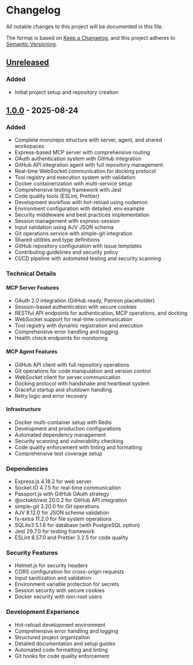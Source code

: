 # Changelog

All notable changes to this project will be documented in this file.

The format is based on [Keep a Changelog](https://keepachangelog.com/en/1.0.0/),
and this project adheres to [Semantic Versioning](https://semver.org/spec/v2.0.0.html).

## [Unreleased]

### Added
- Initial project setup and repository creation

## [1.0.0] - 2025-08-24

### Added
- Complete monorepo structure with server, agent, and shared workspaces
- Express-based MCP server with comprehensive routing
- OAuth authentication system with GitHub integration
- GitHub API integration agent with full repository management
- Real-time WebSocket communication for docking protocol
- Tool registry and execution system with validation
- Docker containerization with multi-service setup
- Comprehensive testing framework with Jest
- Code quality tools (ESLint, Prettier)
- Development workflow with hot-reload using nodemon
- Environment configuration with detailed .env.example
- Security middleware and best practices implementation
- Session management with express-session
- Input validation using AJV JSON schema
- Git operations service with simple-git integration
- Shared utilities and type definitions
- GitHub repository configuration with issue templates
- Contributing guidelines and security policy
- CI/CD pipeline with automated testing and security scanning

### Technical Details

#### MCP Server Features
- OAuth 2.0 integration (GitHub ready, Patreon placeholder)
- Session-based authentication with secure cookies
- RESTful API endpoints for authentication, MCP operations, and docking
- WebSocket support for real-time communication
- Tool registry with dynamic registration and execution
- Comprehensive error handling and logging
- Health check endpoints for monitoring

#### MCP Agent Features
- GitHub API client with full repository operations
- Git operations for code manipulation and version control
- WebSocket client for server communication
- Docking protocol with handshake and heartbeat system
- Graceful startup and shutdown handling
- Retry logic and error recovery

#### Infrastructure
- Docker multi-container setup with Redis
- Development and production configurations
- Automated dependency management
- Security scanning and vulnerability checking
- Code quality enforcement with linting and formatting
- Comprehensive test coverage setup

### Dependencies
- Express.js 4.18.2 for web server
- Socket.IO 4.7.5 for real-time communication
- Passport.js with GitHub OAuth strategy
- @octokit/rest 20.0.2 for GitHub API integration
- simple-git 3.20.0 for Git operations
- AJV 8.12.0 for JSON schema validation
- fs-extra 11.2.0 for file system operations
- SQLite3 5.1.6 for database (with PostgreSQL option)
- Jest 29.7.0 for testing framework
- ESLint 8.57.0 and Prettier 3.2.5 for code quality

### Security Features
- Helmet.js for security headers
- CORS configuration for cross-origin requests
- Input sanitization and validation
- Environment variable protection for secrets
- Session security with secure cookies
- Docker security with non-root users

### Development Experience
- Hot-reload development environment
- Comprehensive error handling and logging
- Structured project organization
- Detailed documentation and setup guides
- Automated code formatting and linting
- Git hooks for code quality enforcement

[Unreleased]: https://github.com/HarleyVader/js-bambisleep-chat-mcp-server/compare/v1.0.0...HEAD
[1.0.0]: https://github.com/HarleyVader/js-bambisleep-chat-mcp-server/releases/tag/v1.0.0
